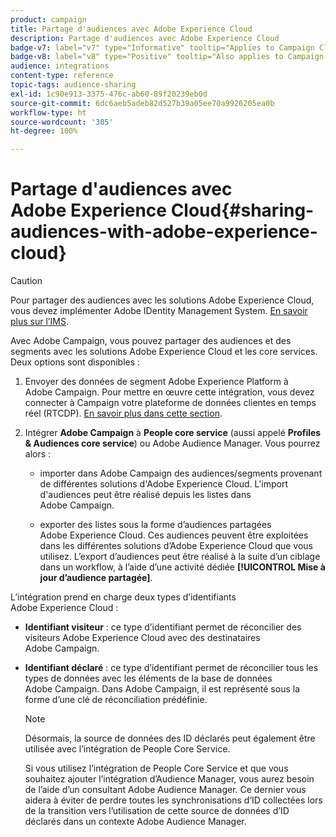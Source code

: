 ```yaml
---
product: campaign
title: Partage d'audiences avec Adobe Experience Cloud
description: Partage d'audiences avec Adobe Experience Cloud
badge-v7: label="v7" type="Informative" tooltip="Applies to Campaign Classic v7"
badge-v8: label="v8" type="Positive" tooltip="Also applies to Campaign v8"
audience: integrations
content-type: reference
topic-tags: audience-sharing
exl-id: 1c90e913-3375-476c-ab60-89f20239eb0d
source-git-commit: 6dc6aeb5adeb82d527b39a05ee70a9926205ea0b
workflow-type: ht
source-wordcount: '305'
ht-degree: 100%

---
```


# Partage d&#39;audiences avec Adobe Experience Cloud{#sharing-audiences-with-adobe-experience-cloud}



>[!CAUTION]
>
>Pour partager des audiences avec les solutions Adobe Experience Cloud, vous devez implémenter Adobe IDentity Management System. [En savoir plus sur l’IMS](../../integrations/using/about-adobe-id.md).

Avec Adobe Campaign, vous pouvez partager des audiences et des segments avec les solutions Adobe Experience Cloud et les core services. Deux options sont disponibles :

1. Envoyer des données de segment Adobe Experience Platform à Adobe Campaign. Pour mettre en œuvre cette intégration, vous devez connecter à Campaign votre plateforme de données clientes en temps réel (RTCDP). [En savoir plus dans cette section](https://experienceleague.adobe.com/docs/experience-platform/destinations/catalog/email-marketing/adobe-campaign.html?lang=fr).

1. Intégrer **Adobe Campaign** à **People core service** (aussi appelé **Profiles &amp; Audiences core service**) ou Adobe Audience Manager. Vous pourrez alors :

   * importer dans Adobe Campaign des audiences/segments provenant de différentes solutions d&#39;Adobe Experience Cloud. L&#39;import d&#39;audiences peut être réalisé depuis les listes dans Adobe Campaign.

   * exporter des listes sous la forme d’audiences partagées Adobe Experience Cloud. Ces audiences peuvent être exploitées dans les différentes solutions d’Adobe Experience Cloud que vous utilisez. L’export d’audiences peut être réalisé à la suite d’un ciblage dans un workflow, à l’aide d’une activité dédiée **[!UICONTROL Mise à jour d’audience partagée]**.

L’intégration prend en charge deux types d’identifiants Adobe Experience Cloud :

* **Identifiant visiteur** : ce type d’identifiant permet de réconcilier des visiteurs Adobe Experience Cloud avec des destinataires Adobe Campaign.
* **Identifiant déclaré** : ce type d’identifiant permet de réconcilier tous les types de données avec les éléments de la base de données Adobe Campaign. Dans Adobe Campaign, il est représenté sous la forme d’une clé de réconciliation prédéfinie.

   >[!NOTE]
   >
   > Désormais, la source de données des ID déclarés peut également être utilisée avec l’intégration de People Core Service.
   >
   >Si vous utilisez l’intégration de People Core Service et que vous souhaitez ajouter l’intégration d’Audience Manager, vous aurez besoin de l’aide d’un consultant Adobe Audience Manager. Ce dernier vous aidera à éviter de perdre toutes les synchronisations d’ID collectées lors de la transition vers l’utilisation de cette source de données d’ID déclarés dans un contexte Adobe Audience Manager.

